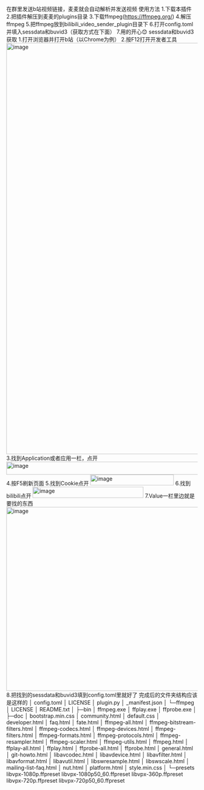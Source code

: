 在群里发送b站视频链接，麦麦就会自动解析并发送视频
使用方法
1.下载本插件
2.把插件解压到麦麦的plugins目录
3.下载ffmpeg(https://ffmpeg.org/)
4.解压ffmpeg
5.把ffmpeg放到bilibili_video_sender_plugin目录下
6.打开config.toml并填入sessdata和buvid3（获取方式在下面）
7.用的开心😊
sessdata和buvid3获取
1.打开浏览器并打开b站（以Chrome为例）
2.按F12打开开发者工具
<img width="1920" height="1080" alt="image" src="https://github.com/user-attachments/assets/d8b040de-a038-4772-b588-26df92d5ce73" />
3.找到Application或者应用一栏，点开
<img width="1054" height="34" alt="image" src="https://github.com/user-attachments/assets/0b8a5954-d6cd-47b6-95b9-126115203907" />
4.按F5刷新页面
5.找到Cookie点开
<img width="220" height="28" alt="image" src="https://github.com/user-attachments/assets/4dc9c217-f78d-4d68-bb00-71ace2d3381f" />
6.找到bilibili点开
<img width="292" height="29" alt="image" src="https://github.com/user-attachments/assets/d82e3b15-64cd-490b-8eea-c6258ca0f6e2" />
7.Value一栏里边就是要找的东西
<img width="714" height="483" alt="image" src="https://github.com/user-attachments/assets/607aa291-c927-4d00-8975-5e85fa0d1214" />
8.把找到的sessdata和buvid3填到config.toml里就好了
完成后的文件夹结构应该是这样的
│  config.toml
│  LICENSE
│  plugin.py
│  _manifest.json
│
└─ffmpeg
    │  LICENSE
    │  README.txt
    │
    ├─bin
    │      ffmpeg.exe
    │      ffplay.exe
    │      ffprobe.exe
    │
    ├─doc
    │      bootstrap.min.css
    │      community.html
    │      default.css
    │      developer.html
    │      faq.html
    │      fate.html
    │      ffmpeg-all.html
    │      ffmpeg-bitstream-filters.html
    │      ffmpeg-codecs.html
    │      ffmpeg-devices.html
    │      ffmpeg-filters.html
    │      ffmpeg-formats.html
    │      ffmpeg-protocols.html
    │      ffmpeg-resampler.html
    │      ffmpeg-scaler.html
    │      ffmpeg-utils.html
    │      ffmpeg.html
    │      ffplay-all.html
    │      ffplay.html
    │      ffprobe-all.html
    │      ffprobe.html
    │      general.html
    │      git-howto.html
    │      libavcodec.html
    │      libavdevice.html
    │      libavfilter.html
    │      libavformat.html
    │      libavutil.html
    │      libswresample.html
    │      libswscale.html
    │      mailing-list-faq.html
    │      nut.html
    │      platform.html
    │      style.min.css
    │
    └─presets
            libvpx-1080p.ffpreset
            libvpx-1080p50_60.ffpreset
            libvpx-360p.ffpreset
            libvpx-720p.ffpreset
            libvpx-720p50_60.ffpreset


